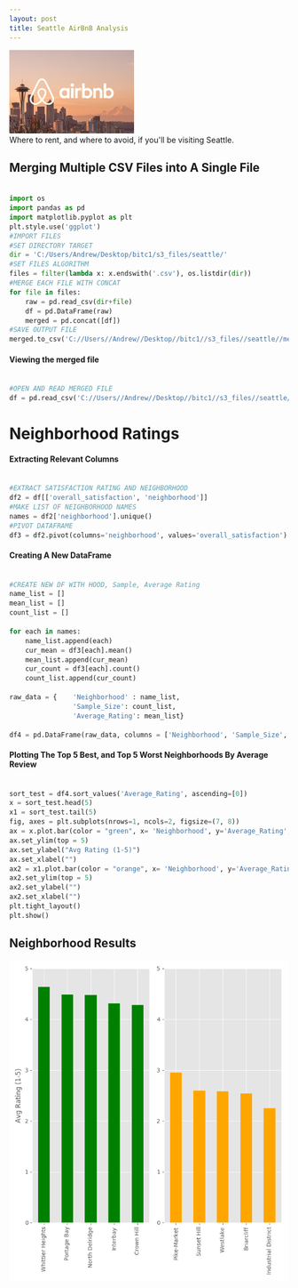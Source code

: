 ```yaml
---
layout: post
title: Seattle AirBnB Analysis
---
```


<img src="/Images/airbnbsea.jpg" class="inline"/><br>
Where to rent, and where to avoid, if you'll be visiting Seattle. 

## Merging Multiple CSV Files into A Single File
```Python

import os
import pandas as pd
import matplotlib.pyplot as plt
plt.style.use('ggplot')
#IMPORT FILES
#SET DIRECTORY TARGET
dir = 'C:/Users/Andrew/Desktop/bitc1/s3_files/seattle/'
#SET FILES ALGORITHM
files = filter(lambda x: x.endswith('.csv'), os.listdir(dir))
#MERGE EACH FILE WITH CONCAT
for file in files:
    raw = pd.read_csv(dir+file)
    df = pd.DataFrame(raw)
    merged = pd.concat([df])
#SAVE OUTPUT FILE
merged.to_csv('C://Users//Andrew//Desktop//bitc1//s3_files//seattle//merged_final.csv')

```

#### Viewing the merged file

```Python

#OPEN AND READ MERGED FILE
df = pd.read_csv('C://Users//Andrew//Desktop//bitc1//s3_files//seattle//merged_final.csv')

```
# Neighborhood Ratings

#### Extracting Relevant Columns

```Python

#EXTRACT SATISFACTION RATING AND NEIGHBORHOOD
df2 = df[['overall_satisfaction', 'neighborhood']]
#MAKE LIST OF NEIGHBORHOOD NAMES
names = df2['neighborhood'].unique()
#PIVOT DATAFRAME
df3 = df2.pivot(columns='neighborhood', values='overall_satisfaction')

```

#### Creating A New DataFrame

```Python

#CREATE NEW DF WITH HOOD, Sample, Average Rating
name_list = []
mean_list = []
count_list = []

for each in names:
    name_list.append(each)
    cur_mean = df3[each].mean()
    mean_list.append(cur_mean)
    cur_count = df3[each].count()
    count_list.append(cur_count)

raw_data = {    'Neighborhood' : name_list,
                'Sample_Size': count_list,
                'Average_Rating': mean_list}

df4 = pd.DataFrame(raw_data, columns = ['Neighborhood', 'Sample_Size', 'Average_Rating'])

```

#### Plotting The Top 5 Best, and Top 5 Worst Neighborhoods By Average Review 

```Python

sort_test = df4.sort_values('Average_Rating', ascending=[0])
x = sort_test.head(5)
x1 = sort_test.tail(5)
fig, axes = plt.subplots(nrows=1, ncols=2, figsize=(7, 8))
ax = x.plot.bar(color = "green", x= 'Neighborhood', y='Average_Rating', ax = axes[0], legend = False)
ax.set_ylim(top = 5)
ax.set_ylabel("Avg Rating (1-5)")
ax.set_xlabel("")
ax2 = x1.plot.bar(color = "orange", x= 'Neighborhood', y='Average_Rating', ax = axes[1], legend = False)
ax2.set_ylim(top = 5)
ax2.set_ylabel("")
ax2.set_xlabel("")
plt.tight_layout()
plt.show()

```
## Neighborhood Results

<img src="/Images/airbnbtop5.png" class="inline"/><br>

